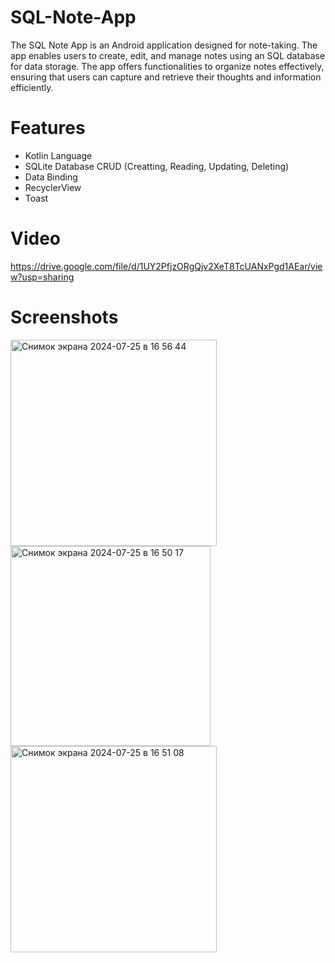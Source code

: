 # SQL-Note-App
The SQL Note App is an Android application designed for note-taking. 
The app enables users to create, edit, and manage notes using an SQL database for data storage.
The app offers functionalities to organize notes effectively, ensuring that users can capture and retrieve their thoughts and information efficiently. 
# Features
- Kotlin Language
- SQLite Database CRUD (Creatting, Reading, Updating, Deleting)
- Data Binding
- RecyclerView
- Toast
# Video
https://drive.google.com/file/d/1UY2PfjzORgQjv2XeT8TcUANxPgd1AEar/view?usp=sharing
# Screenshots
<img width="330" alt="Снимок экрана 2024-07-25 в 16 56 44" src="https://github.com/user-attachments/assets/8ca563d2-8879-4b3a-9ed9-4c460cc57a46">
<img width="320" alt="Снимок экрана 2024-07-25 в 16 50 17" src="https://github.com/user-attachments/assets/44637ae4-fb12-405d-adba-7d53739b07b0">
<img width="330" alt="Снимок экрана 2024-07-25 в 16 51 08" src="https://github.com/user-attachments/assets/b1807df5-57f6-4059-9295-2320183640b0">
